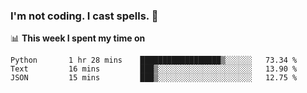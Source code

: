 ### I'm not coding. I cast spells. 🎩

📊 **This week I spent my time on**
<!--START_SECTION:waka-->
```text
Python       1 hr 28 mins    ██████████████████▒░░░░░░   73.34 % 
Text         16 mins         ███▒░░░░░░░░░░░░░░░░░░░░░   13.90 % 
JSON         15 mins         ███▒░░░░░░░░░░░░░░░░░░░░░   12.75 % 
```
<!--END_SECTION:waka-->
